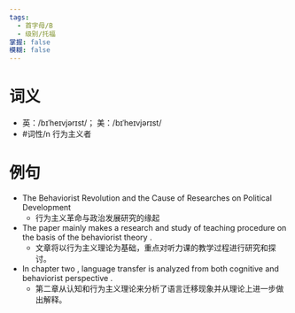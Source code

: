 ```yaml
---
tags:
  - 首字母/B
  - 级别/托福
掌握: false
模糊: false
---
```

# 词义
- 英：/bɪˈheɪvjərɪst/； 美：/bɪˈheɪvjərɪst/
- #词性/n  行为主义者
# 例句
- The Behaviorist Revolution and the Cause of Researches on Political Development
	- 行为主义革命与政治发展研究的缘起
- The paper mainly makes a research and study of teaching procedure on the basis of the behaviorist theory .
	- 文章将以行为主义理论为基础，重点对听力课的教学过程进行研究和探讨。
- In chapter two , language transfer is analyzed from both cognitive and behaviorist perspective .
	- 第二章从认知和行为主义理论来分析了语言迁移现象并从理论上进一步做出解释。
